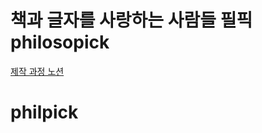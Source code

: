 # 책과 글자를 사랑하는 사람들 필픽 philosopick

[제작 과정 노션](https://stump-smartphone-024.notion.site/OPEN-API-project-1bdf398452c3800a8164dc2b2c5aef6e?pvs=4)

# philpick
